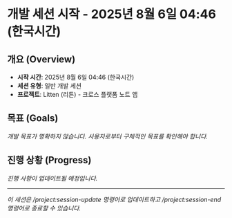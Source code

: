 # 개발 세션 시작 - 2025년 8월 6일 04:46 (한국시간)

## 개요 (Overview)
- **시작 시간**: 2025년 8월 6일 04:46 (한국시간)
- **세션 유형**: 일반 개발 세션
- **프로젝트**: Litten (리튼) - 크로스 플랫폼 노트 앱

## 목표 (Goals)
*개발 목표가 명확하지 않습니다. 사용자로부터 구체적인 목표를 확인해야 합니다.*

## 진행 상황 (Progress)
*진행 사항이 업데이트될 예정입니다.*

---
*이 세션은 /project:session-update 명령어로 업데이트하고 /project:session-end 명령어로 종료할 수 있습니다.*